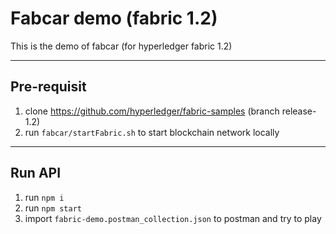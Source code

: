 # Fabcar demo (fabric 1.2)
This is the demo of fabcar (for hyperledger fabric 1.2)

---------------------------------------------------

## Pre-requisit
1. clone https://github.com/hyperledger/fabric-samples (branch release-1.2)
2. run `fabcar/startFabric.sh` to start blockchain network locally

---------------------------------------------------

## Run API
1. run `npm i`
2. run `npm start`
3. import `fabric-demo.postman_collection.json` to postman and try to play
